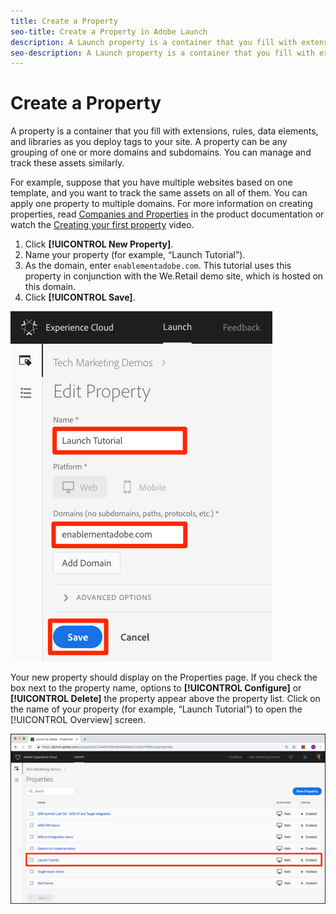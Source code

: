 ```yaml
---
title: Create a Property
seo-title: Create a Property in Adobe Launch
description: A Launch property is a container that you fill with extensions, rules, data elements, and libraries as you deploy tags to your site
seo-description: A Launch property is a container that you fill with extensions, rules, data elements, and libraries as you deploy tags to your site
---
```


# Create a Property

A property is a container that you fill with extensions, rules, data elements, and libraries as you deploy tags to your site. A property can be any grouping of one or more domains and subdomains. You can manage and track these assets similarly.

For example, suppose that you have multiple websites based on one template, and you want to track the same assets on all of them. You can apply one property to multiple domains. For more information on creating properties, read [Companies and Properties](../../launch-reference/administration/companies-and-properties.md) in the product documentation or watch the [Creating your first property](https://www.youtube.com/embed/Fb2pcbAYjIE) video.

1. Click **[!UICONTROL New Property]**.
1. Name your property \(for example, “Launch Tutorial”\).
1.  As the domain, enter `enablementadobe.com`. This tutorial uses this property in conjunction with the We.Retail demo site, which is hosted on this domain.
1. Click **[!UICONTROL Save]**.

![](/help/assets/launch-newproperty%20%281%29.png)

Your new property should display on the Properties page.  If you check the box next to the property name, options to **[!UICONTROL Configure]** or **[!UICONTROL Delete]** the property appear above the property list. Click on the name of your property \(for example, “Launch Tutorial”\) to open the [!UICONTROL Overview] screen.

![](/help/assets/launch-openproperty.png)
